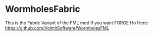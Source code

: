 # WormholesFabric
This is the Fabric Variant of the FML mod If you want FORGE Ho Here:
https://github.com/VolmitSoftware/WormholesFML
